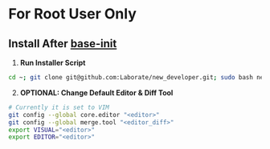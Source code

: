 # For Root User Only

Install After [base-init](https://github.com/Laborate/base-init)
-----------------------------------------------------------------
1. **Run Installer Script**
```bash
cd ~; git clone git@github.com:Laborate/new_developer.git; sudo bash new_developer/init.sh;
```

2. **OPTIONAL: Change Default Editor & Diff Tool**
```bash
# Currently it is set to VIM
git config --global core.editor "<editor>"
git config --global merge.tool "<editor_diff>"
export VISUAL="<editor>"
export EDITOR="<editor>"
```
